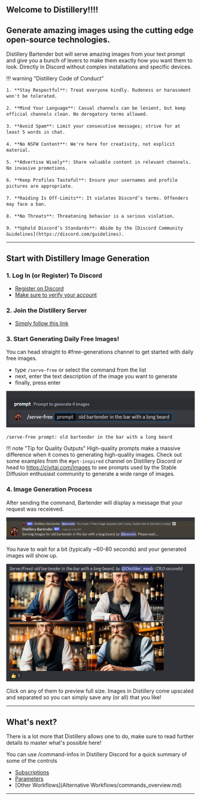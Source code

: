 ## Welcome to Distillery!!!!
## Generate amazing images using the cutting edge open-source technologies.

Distillery Bartender bot will serve amazing images from your text prompt and give you a bunch of levers to make them exactly how you want them to look. Directly in Discord without complex installations and specific devices.


!!! warning "Distillery Code of Conduct"
    
    1. **Stay Respectful**: Treat everyone kindly. Rudeness or harassment won't be tolerated.
    
    2. **Mind Your Language**: Casual channels can be lenient, but keep official channels clean. No derogatory terms allowed.
    
    3. **Avoid Spam**: Limit your consecutive messages; strive for at least 5 words in chat.
    
    4. **No NSFW Content**: We're here for creativity, not explicit material.
    
    5. **Advertise Wisely**: Share valuable content in relevant channels. No invasive promotions.
    
    6. **Keep Profiles Tasteful**: Ensure your usernames and profile pictures are appropriate.
    
    7. **Raiding Is Off-Limits**: It violates Discord’s terms. Offenders may face a ban.
    
    8. **No Threats**: Threatening behavior is a serious violation.
    
    9. **Uphold Discord’s Standards**: Abide by the [Discord Community Guidelines](https://discord.com/guidelines).
---

## Start with Distillery Image Generation

### 1. Log In (or Register) To Discord

- [Register on Discord](https://discord.com/login)
- [Make sure to verify your account](https://support.discord.com/hc/en-us/articles/6181726888215)

### 2. Join the Distillery Server
- [Simply follow this link](https://discord.gg/7pda9z6btE)

### 3. Start Generating Daily Free Images!
You can head straight to #free-generations channel to get started with daily free images.

* type `/serve-free` or select the command from the list
* next, enter the text description of the image you want to generate
* finally, press enter

![Local Image](2_serve_free.png)

```plaintext
/serve-free prompt: old bartender in the bar with a long beard
```

!!! note "Tip for Quality Outputs"
    High-quality prompts make a massive difference when it comes to generating high-quality images. Check out some examples from the `#get-inspired` channel on Distillery Discord or head to <a href="https://civitai.com/images" target="_blank">https://civitai.com/images</a> to see prompts used by the Stable Diffusion enthusiast community to generate a wide range of images.



### 4. Image Generation Process
After sending the command, Bartender will display a message that your request was receieved.

![Local Image](3_wait_image.png)

You have to wait for a bit (typically ~60-80 seconds) and your generated images will show up.

![Local Image](4_images.png)

Click on any of them to preview full size. Images in Distillery come upscaled and separated so you can simply save any (or all) that you like!

---

## What's next?
There is a lot more that Distillery allows one to do, make sure to read further details to master what's possible here!

You can use /command-infos in Distillery Discord for a quick summary of some of the controls

- [Subscriptions](Subscriptions/subscriptions_overview.md)
- [Parameters](Parameters/parameters_overview.md)
- [Other Workflows](Alternative Workflows/commands_overview.md)

---
